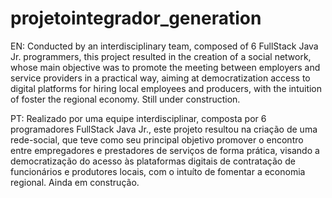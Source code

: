 # projetointegrador_generation

EN: Conducted by an interdisciplinary team, composed of 6 FullStack Java Jr. programmers,
this project resulted in the creation of a social network, whose main objective was to promote
the meeting between employers and service providers in a practical way, aiming at democratization
access to digital platforms for hiring local employees and producers, with the intuition of
foster the regional economy. Still under construction.

PT: Realizado por uma equipe interdisciplinar, composta por 6 programadores FullStack Java Jr., 
este projeto resultou na criação de uma rede-social,  que teve como seu principal objetivo promover 
o encontro entre empregadores e prestadores de serviços de forma prática, visando a democratização 
do acesso às plataformas digitais de contratação de funcionários e produtores locais, com o intuíto de 
fomentar a economia regional. Ainda em construção. 